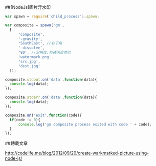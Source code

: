 ##[NodeJs]圖片浮水印

```js
var spawn = require('child_process').spawn;

var composite = spawn('gm',
  [
      'composite',
      '-gravity',
      'SouthEast', //右下角
      '-dissolve',
      '80', //溶解度,和透明度类似
      'watermark.png',
      'src.jpg',
      'dest.jpg'
  ]);

composite.stdout.on('data',function(data){
  console.log(data);
});

composite.stderr.on('data',function(data){
  console.log(data);
});

composite.on('exit',function(code){
  if(code != 0){
      console.log('gm composite process exited with code ' + code);
  }
});
```

##轉載文章

http://codelife.me/blog/2012/09/20/create-warkmarked-picture-using-node-js/
